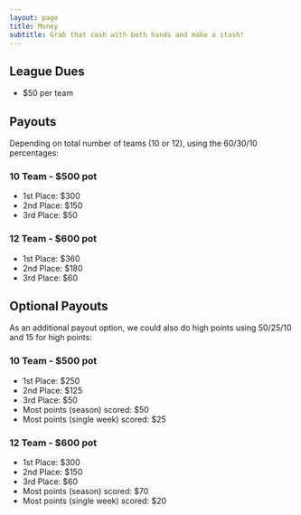```yaml
---
layout: page
title: Money
subtitle: Grab that cash with both hands and make a stash!
---
```


## League Dues
- $50 per team

## Payouts
Depending on total number of teams (10 or 12), using the 60/30/10 percentages:

### 10 Team - $500 pot
- 1st Place: $300
- 2nd Place: $150
- 3rd Place: $50

### 12 Team - $600 pot
- 1st Place: $360
- 2nd Place: $180
- 3rd Place: $60

## Optional Payouts
As an additional payout option, we could also do high points using 50/25/10 and 15 for high points:

### 10 Team - $500 pot
- 1st Place: $250
- 2nd Place: $125
- 3rd Place: $50
- Most points (season) scored: $50
- Most points (single week) scored: $25

### 12 Team - $600 pot
- 1st Place: $300
- 2nd Place: $150
- 3rd Place: $60
- Most points (season) scored: $70
- Most points (single week) scored: $20
